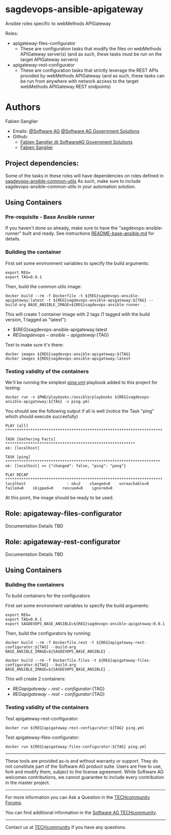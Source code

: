 # sagdevops-ansible-apigateway
Ansible roles specific to webMethods APIGateway

Roles:
- apigateway-files-configurator
  - These are configuration tasks that modify the files on webMethods APIGateway server(s) (and as such, these tasks must be run on the target APIGateway servers)
- apigateway-rest-configurator
  - These are configuration tasks that strictly leverage the REST APIs provided by webMethods APIGateway (and as such, these tasks can be run from anywhere with network access to the target webMethods APIGateway REST endpoints)

# Authors
Fabien Sanglier
- Emails: [@Software AG](mailto:fabien.sanglier@softwareag.com) [@Software AG Government Solutions](mailto:fabien.sanglier@softwareaggov.com)
- Github: 
  - [Fabien Sanglier @ SoftwareAG Government Solutions](https://github.com/fabien-sanglier-saggs)
  - [Fabien Sanglier](https://github.com/lanimall)

## Project dependencies:

Some of the tasks in these roles will have dependencies on roles defined in [sagdevops-ansible-common-utils](https://github.com/SoftwareAG/sagdevops-ansible-common-utils)
As such, make sure to include sagdevops-ansible-common-utils in your automation solution.

## Using Containers

### Pre-requisite - Base Ansible runner

If you haven't done so already, make sure to have the "sagdevops-ansible-runner" built and ready.
See instructions [README-base-ansible.md](https://github.com/SoftwareAG/sagdevops-ansible-common-utils/blob/main/README-base-ansible.md) for details.

### Building the container

First set some environment variables to specify the build arguments:

```
export REG=
export TAG=0.0.1
```

Then, build the common utils image:

```
docker build --rm -f Dockerfile -t ${REG}sagdevops-ansible-apigateway:latest -t ${REG}sagdevops-ansible-apigateway:${TAG} --build-arg BASE_ANSIBLE_IMAGE=${REG}sagdevops-ansible-runner  .
```

This will create 1 container image with 2 tags (1 tagged with the build version, 1 tagged as "latest"): 
 - ${REG}sagdevops-ansible-apigateway:latest
 - ${REG}sagdevops-ansible-apigateway:${TAG}

Test to make sure it's there:

```
docker images ${REG}sagdevops-ansible-apigateway:${TAG}
docker images ${REG}sagdevops-ansible-apigateway:latest
```
### Testing validity of the containers

We'll be running the simplest [ping.yml](./playbooks/ping.yml) playbook added to this project for testing:

```
docker run -v $PWD/playbooks:/ansible/playbooks ${REG}sagdevops-ansible-apigateway:${TAG} -v ping.yml
```

You should see the following output if all is well (notice the Task "ping" which should execute succesfully)

```
PLAY [all] *********************************************************************

TASK [Gathering Facts] *********************************************************
ok: [localhost]

TASK [ping] ********************************************************************
ok: [localhost] => {"changed": false, "ping": "pong"}

PLAY RECAP *********************************************************************
localhost                  : ok=2    changed=0    unreachable=0    failed=0    skipped=0    rescued=0    ignored=0   
```

At this point, the image should be ready to be used.





## Role: apigateway-files-configurator

Documentation Details TBD

## Role: apigateway-rest-configurator

Documentation Details TBD

## Using Containers

### Building the containers

To build containers for the configurators

First set some environment variables to specify the build arguments:

```
export REG=
export TAG=0.0.1
export SAGDEVOPS_BASE_ANSIBLE=${REG}sagdevops-ansible-apigateway:0.0.1
```

Then, build the configurators by running:

```
docker build --rm -f Dockerfile.rest -t ${REG}apigateway-rest-configurator:${TAG} --build-arg BASE_ANSIBLE_IMAGE=${SAGDEVOPS_BASE_ANSIBLE} .

docker build --rm -f Dockerfile.files -t ${REG}apigateway-files-configurator:${TAG} --build-arg BASE_ANSIBLE_IMAGE=${SAGDEVOPS_BASE_ANSIBLE} .
```

This will create 2 containers:
 - ${REG}apigateway-rest-configurator:${TAG}
 - ${REG}apigateway-rest-configurator:${TAG}

### Testing validity of the containers

Test apigateway-rest-configurator:

```
docker run ${REG}apigateway-rest-configurator:${TAG} ping.yml
```

Test apigateway-files-configurator:

```
docker run ${REG}apigateway-files-configurator:${TAG} ping.yml
```

______________________
These tools are provided as-is and without warranty or support. They do not constitute part of the Software AG product suite. Users are free to use, fork and modify them, subject to the license agreement. While Software AG welcomes contributions, we cannot guarantee to include every contribution in the master project.
_____________
For more information you can Ask a Question in the [TECHcommunity Forums](http://tech.forums.softwareag.com/techjforum/forums/list.page?product=webmethods).

You can find additional information in the [Software AG TECHcommunity](http://techcommunity.softwareag.com/home/-/product/name/webmethods).
_____________
Contact us at [TECHcommunity](mailto:technologycommunity@softwareag.com?subject=Github/SoftwareAG) if you have any questions.
